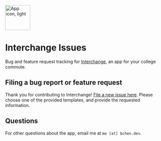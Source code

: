 <img width="80" alt="App icon, light" src="https://github.com/user-attachments/assets/e2ecabce-7288-4159-b76d-3f2372d84d3c" />

# Interchange Issues

Bug and feature request tracking for [Interchange](https://apps.apple.com/us/app/interchange-college-commute/id6739968742), an app for your college commute.

## Filing a bug report or feature request
Thank you for contributing to Interchange! [File a new issue here](https://github.com/brendan-ch/interchange-issues/issues/new/choose). Please choose one of the provided templates, and provide the requested information.

## Questions
For other questions about the app, email me at `me [at] bchen.dev`.
